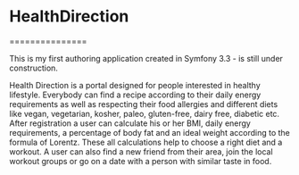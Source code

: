 # HealthDirection
===============

This is my first authoring application created in Symfony 3.3 - is still under construction.

Health Direction is a portal designed for people interested in healthy lifestyle. 
Everybody can find a recipe according to their daily energy requirements as well as respecting their food allergies and different diets like vegan, vegetarian, kosher, paleo, gluten-free, dairy free, diabetic etc.
After registration a user can calculate his or her BMI, daily energy requirements, a percentage of body fat and an ideal weight according to the formula of Lorentz. These all calculations help to choose a right diet and a workout. A user can also find a new friend from their area, join the local workout groups or go on a date with a person with similar taste in food.
